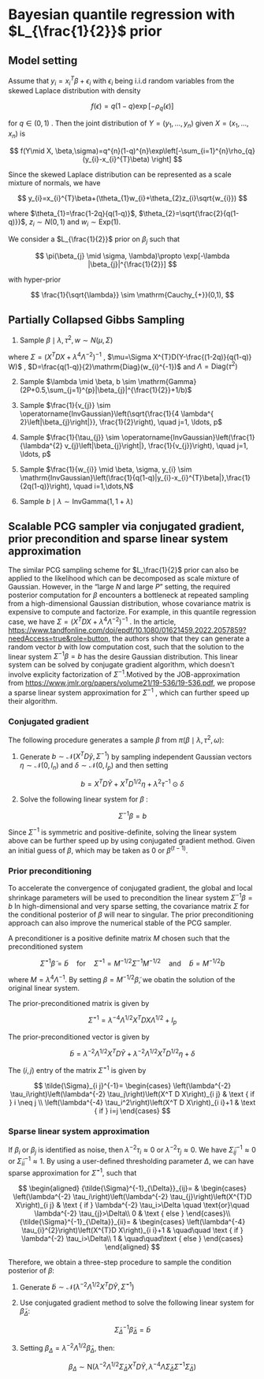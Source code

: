 # Bayesian quantile regression with $L_{\frac{1}{2}}$ prior

##  Model setting	

Assume that $y_{i}=x_{i}^{T}\beta+\epsilon_{i}$ with $\epsilon_{i}$ being i.i.d random variables from the skewed Laplace distribution with density


$$
f(\epsilon)=q(1-q) \exp[-\rho_{q}(\epsilon)]
$$

for $q \in (0,1)$ . Then the joint distribution of $Y=(y_{1},...,y_{n})$ given $X=(x_{1},...,x_{n})$ is



$$
f(Y\mid X, \beta,\sigma)=q^{n}(1-q)^{n}\exp\left[-\sum_{i=1}^{n}\rho_{q}(y_{i}-x_{i}^{T}\beta) \right]
$$



Since the skewed Laplace distribution can be represented as a scale mixture of normals, we have



$$
y_{i}=x_{i}^{T}\beta+(\theta_{1}w_{i}+\theta_{2}z_{i}\sqrt{w_{i}})
$$



where $\theta_{1}=\frac{1-2q}{q(1-q)}$,  $\theta_{2}=\sqrt{\frac{2}{q(1-q)}}$,  $z_{i}\sim N(0,1)$ and $w_{i} \sim \mathrm{Exp}(1)$.



We consider a $L_{\frac{1}{2}}$ prior on $\beta_{j}$ such that 


$$
\pi(\beta_{j} \mid \sigma, \lambda)\propto \exp[-\lambda |\beta_{j}|^{\frac{1}{2}}]
$$


with hyper-prior 


$$
\frac{1}{\sqrt{\lambda}} \sim \mathrm{Cauchy_{+}}(0,1),
$$



## Partially Collapsed Gibbs Sampling

1. Sample $\beta \mid \lambda,\tau^{2},w  \sim N(\mu,\Sigma)$



where $\Sigma= (X^{T}DX+\lambda^{4}\Lambda^{-2})^{-1}$ , $\mu=\Sigma X^{T}D(Y-\frac{(1-2q)}{q(1-q)} W)$ ,  $D=\frac{q(1-q)}{2}\mathrm{Diag}(w_{i}^{-1})$ and $\Lambda=\mathrm{Diag}(\tau^{2})$



2. Sample $\lambda \mid \beta, b \sim \mathrm{Gamma}(2P+0.5,\sum_{j=1}^{p}|\beta_{j}|^{\frac{1}{2}}+1/b)$

   

3. Sample $\frac{1}{v_{j}} \sim \operatorname{InvGaussian}\left(\sqrt{\frac{1}{4 \lambda^{ 2}\left|\beta_{j}\right|}}, \frac{1}{2}\right), \quad j=1, \ldots, p$
   
   
   
4. Sample $\frac{1}{\tau_{j}} \sim \operatorname{InvGaussian}\left(\frac{1}{\lambda^{2} v_{j}\left|\beta_{j}\right|}, \frac{1}{v_{j}}\right), \quad j=1, \ldots, p$
   
   
   
5. Sample $\frac{1}{w_{i}} \mid \beta, \sigma, y_{i} \sim \mathrm{InvGaussian}\left(\frac{1}{q(1-q)|y_{i}-x_{i}^{T}\beta|},\frac{1}{2q(1-q)}\right), \quad i=1,\dots,N$

   

6. Sample $b \mid \lambda \sim \mathrm{InvGamma}(1,1+\lambda)$



## Scalable PCG sampler via conjugated gradient, prior precondition and sparse linear system approximation

The similar PCG sampling scheme for $L_\frac{1}{2}$ prior can also be applied to the likelihood which can be decomposed as scale mixture of Gaussian. However, in the “large *N* and large *P*” setting, the required posterior computation for $\beta$ encounters a bottleneck at repeated sampling from a high-dimensional Gaussian distribution, whose covariance matrix is expensive to compute and factorize. For example, in this quantile regression case, we have  $\Sigma= (X^{T}DX+\lambda^{4}\Lambda^{-2})^{-1}$ . In the article, https://www.tandfonline.com/doi/epdf/10.1080/01621459.2022.2057859?needAccess=true&role=button, the authors show that they can generate a random vector $b$ with low computation cost, such that the solution to the linear system  $\Sigma^{-1}\beta=b$  has the desire Gaussian distribution. This linear system can be solved by conjugate gradient algorithm, which doesn't involve explicity factorization of $\Sigma^{-1}$.Motived by the JOB-approximation from https://www.jmlr.org/papers/volume21/19-536/19-536.pdf,  we propose a sparse linear system approximation for  $\Sigma^{-1}$ , which can further speed up their algorithm.



### Conjugated gradient

The following procedure generates a sample $\beta$ from $\pi(\beta \mid \lambda,\tau^{2},\omega)$:

1. Generate $b \sim \mathcal{N}\left(X^{T} D \tilde{y}, \Sigma^{-1}\right)$ by sampling independent Gaussian vectors  $\eta \sim \mathcal{N}\left(0, I_{n}\right)$ and $\delta \sim \mathcal{N}\left(0, I_{p}\right)$ and then setting

   


$$
b=X^{T}D\tilde{Y}+X^{T} D^{1 / 2} \eta+\lambda^{2}\tau^{-1} \odot \delta
$$

   

2. Solve the following linear system for $\beta$ :


$$
{\Sigma}^{-1}{\beta}=b
$$
     
Since  $\Sigma^{-1}$  is symmetric and positive-definite, solving the linear system above can be further speed up by using conjugated gradient method. Given an initial guess of $\beta$, which may be taken as $0$ or $\beta^{(t-1)}$.  



### Prior preconditioning

To accelerate the  convergence of conjugated gradient,  the global and local shrinkage parameters will be used to precondition the linear system $\Sigma^{-1} \beta=b$  In high-dimensional and very sparse setting,  the covariance matrix $\Sigma$ for the conditional posterior of $\beta$  will near to singular. The prior preconditioning approach can also improve the numerical stable of the PCG sampler.

A preconditioner is a positive definite matrix $M$ chosen such that the preconditioned system


$$
\tilde{\Sigma}^{-1} \tilde{\beta}=\tilde{b} \quad \text{for} \quad \tilde{\Sigma}^{-1}=M^{-1 / 2}\Sigma^{-1} M^{-1 / 2} \quad \text{and} \quad \tilde{b}=M^{-1 / 2} b
$$


where $M=\lambda^{4}\Lambda^{-1}$. By setting $\beta=M^{-1/2}\tilde{\beta}$,  we obatin the solution of the original linear system. 



The prior-preconditioned matrix  is given by



$$
\tilde{\Sigma}^{-1}=\lambda^{-4} \Lambda^{1/2} X^{T} D X \Lambda^{1/2}+I_{p}
$$



The prior-preconditioned vector is given by



$$
\tilde{b}=\lambda^{-2}\Lambda^{1/2}X^{T}D\tilde{Y}+\lambda^{-2}\Lambda^{1/2} X^{T} D^{1 / 2} \eta+ \delta
$$



The $(i, j)$  entry of the matrix  $\tilde{\Sigma}^{-1}$  is given by



$$
\tilde{\Sigma}_{i j}^{-1}= 
\begin{cases}
\left(\lambda^{-2} \tau_i\right)\left(\lambda^{-2} \tau_j\right)\left(X^T D X\right)_{i j} & \text { if } i \neq j \\ 
\left(\lambda^{-4} \tau_i^2\right)\left(X^T D X\right)_{i i}+1 & \text { if } i=j
\end{cases}
$$



### Sparse linear system approximation

If $\beta_{i}$ or $\beta_{j}$ is identified as noise, then $\lambda^{-2} \tau_{i} \approx 0$ or $\lambda^{-2} \tau_{j} \approx 0$.  We have  $\tilde{\Sigma}_{ij}^{-1} \approx 0$  or  $\tilde{\Sigma}_{ii}^{-1} \approx 1$. By using a user-deﬁned thresholding parameter $\Delta$, we can have sparse approximation for $\tilde{\Sigma}^{-1}$, such that



$$
\begin{aligned}
{\tilde{\Sigma}^{-1}_{\Delta}}_{ij}= &
\begin{cases} 
\left(\lambda^{-2} \tau_i\right)\left(\lambda^{-2} \tau_{j}\right)\left(X^{T}D X\right)_{i j} & \text { if }  \lambda^{-2} \tau_i>\Delta \quad \text{or}\quad \lambda^{-2} \tau_{j}>\Delta\\ 
0 & \text { else } 
\end{cases}\\
{\tilde{\Sigma}^{-1}_{\Delta}}_{ii}= &
\begin{cases} 
\left(\lambda^{-4} \tau_{i}^{2}\right)\left(X^{T}D X\right)_{i i}+1 & \quad\quad \text { if }  \lambda^{-2} \tau_i>\Delta\\
1 & \quad\quad\text { else } 
\end{cases}
\end{aligned}
$$



Therefore, we obtain a three-step procedure to sample the condition posterior of $\beta$:



1. Generate  $\tilde{b} \sim \mathcal{N}\left(\lambda^{-2}\Lambda^{1/2}X^{T} D \tilde{Y}, \tilde{\Sigma}^{-1}\right)$  

   

2. Use conjugated gradient method to solve the following linear system for $\tilde{\beta}_{\Delta}$:

   
$$
\tilde{\Sigma}_{\Delta}^{-1} \tilde{\beta}_{\Delta} = \tilde{b}
$$

   

3. Setting  $\beta_{\Delta}=\lambda^{-2}\Lambda^{1/2}\tilde{\beta}_{\Delta}$, then:


$$
\beta_{\Delta} \sim \mathrm{N}\left(\lambda^{-2}\Lambda^{1/2} \tilde{\Sigma}_{\Delta} X^{T} D \tilde{Y}, \lambda^{-4}\Lambda\tilde{\Sigma}_{\Delta}\tilde{\Sigma}^{-1}\tilde{\Sigma}_{\Delta}\right)
$$

